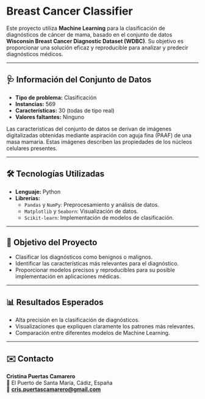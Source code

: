 # Breast Cancer Classifier

Este proyecto utiliza **Machine Learning** para la clasificación de diagnósticos de cáncer de mama, basado en el conjunto de datos **Wisconsin Breast Cancer Diagnostic Dataset (WDBC)**. Su objetivo es proporcionar una solución eficaz y reproducible para analizar y predecir diagnósticos médicos.

---

## 🩺 **Información del Conjunto de Datos**

- **Tipo de problema:** Clasificación  
- **Instancias:** 569  
- **Características:** 30 (todas de tipo real)  
- **Valores faltantes:** Ninguno  

Las características del conjunto de datos se derivan de imágenes digitalizadas obtenidas mediante aspiración con aguja fina (PAAF) de una masa mamaria. Estas imágenes describen las propiedades de los núcleos celulares presentes.

---

## 🛠️ **Tecnologías Utilizadas**

- **Lenguaje:** Python  
- **Librerías:**
  - `Pandas` y `NumPy`: Preprocesamiento y análisis de datos.  
  - `Matplotlib` y `Seaborn`: Visualización de datos.  
  - `Scikit-learn`: Implementación de modelos de clasificación.  

---

## 🎯 **Objetivo del Proyecto**

- Clasificar los diagnósticos como benignos o malignos.  
- Identificar las características más relevantes para el diagnóstico.  
- Proporcionar modelos precisos y reproducibles para su posible implementación en aplicaciones médicas.  

---

## 📊 Resultados Esperados

- Alta precisión en la clasificación de diagnósticos.
- Visualizaciones que expliquen claramente los patrones más relevantes.
- Comparación entre diferentes modelos de Machine Learning.

---

## ✉️ Contacto

**Cristina Puertas Camarero**  
📍 El Puerto de Santa María, Cádiz, España  
📧 **cris.puertascamarero@gmail.com**



